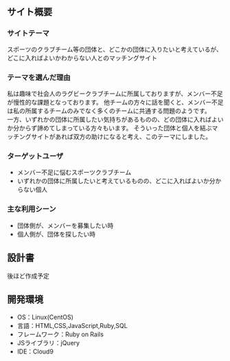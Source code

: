 # <!--ここにアプリ名を入力-->
​
## サイト概要
### サイトテーマ
スポーツのクラブチーム等の団体と、どこかの団体に入りたいと考えているが、どこに入ればよいかわからない人とのマッチングサイト
​
### テーマを選んだ理由
私は趣味で社会人のラグビークラブチームに所属しておりますが、メンバー不足が慢性的な課題となっております。
他チームの方々に話を聞くと、メンバー不足は私の所属するチームのみでなく多くのチームに共通する問題のようです。<br>
一方、いずれかの団体に所属したい気持ちがあるものの、どの団体に入ればよいか分からず諦めてしまっている方々もいます。
そういった団体と個人を結ぶマッチングサイトがあれば双方の助けになると考え、このテーマにしました。

### ターゲットユーザ
- メンバー不足に悩むスポーツクラブチーム
- いずれかの団体に所属したいと考えているものの、どこに入ればよいか分からない個人
<!--スポーツに限らない趣味の団体も対象にする？まずはスポーツチームのみで考える。ターゲットを広げすぎない-->

### 主な利用シーン
- 団体側が、メンバーを募集したい時
- 個人側が、団体を探したい時

## 設計書
後ほど作成予定

## 開発環境
- OS：Linux(CentOS)
- 言語：HTML,CSS,JavaScript,Ruby,SQL
- フレームワーク：Ruby on Rails
- JSライブラリ：jQuery
- IDE：Cloud9

<!-- 必要に応じて追加する。備忘としてコメントアウトして残しておくが、使わない場合は削除する。
## 使用素材
- 外部サービスの画像素材・音声素材を使用した場合は、必ずサービス名とURLを明記してください。
- アプリケーションの実装に使用したgem/bootstrapのリファレンスなどの記載は不要です。
- 使用しない場合は、使用素材の項目をREADMEから削除してください。
-->